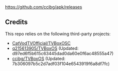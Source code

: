 https://github.com/ccibg/apk/releases

## Credits
This repo relies on the following third-party projects:
- [CatVodTVOfficial/TVBoxOSC](https://github.com/CatVodTVOfficial/TVBoxOSC)
- [q215613905/TVBoxOS](https://github.com/q215613905/TVBoxOS) (Updated: d97ed6f5b615c63445dad0da60e0f6ac48555a47)
- [ccibg/TVBoxOS](https://github.com/takagen99/Box) (Updated: 7b306097b5c2d7adf03f104e6543919f6a8df7fc)
